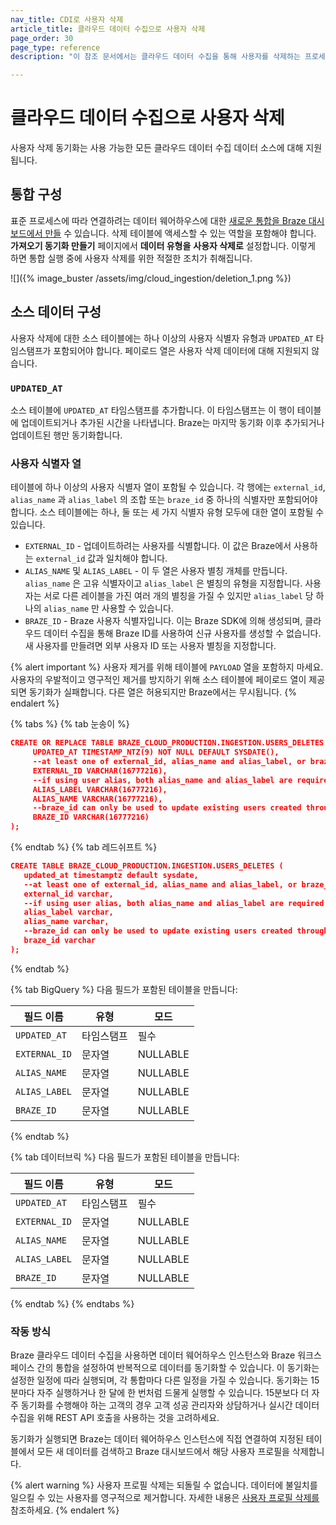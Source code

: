 ```yaml
---
nav_title: CDI로 사용자 삭제 
article_title: 클라우드 데이터 수집으로 사용자 삭제
page_order: 30
page_type: reference
description: "이 참조 문서에서는 클라우드 데이터 수집을 통해 사용자를 삭제하는 프로세스에 대한 개요를 제공합니다."

---
```


# 클라우드 데이터 수집으로 사용자 삭제

사용자 삭제 동기화는 사용 가능한 모든 클라우드 데이터 수집 데이터 소스에 대해 지원됩니다. 

## 통합 구성 

표준 프로세스에 따라 연결하려는 데이터 웨어하우스에 대한 [새로운 통합을 Braze 대시보드에서 만들]({{site.baseurl}}/user_guide/data_and_analytics/cloud_ingestion/integrations/#step-1-set-up-tables-or-views) 수 있습니다. 삭제 테이블에 액세스할 수 있는 역할을 포함해야 합니다. **가져오기 동기화 만들기** 페이지에서 **데이터 유형을** **사용자 삭제로** 설정합니다. 이렇게 하면 통합 실행 중에 사용자 삭제를 위한 적절한 조치가 취해집니다.

![]({% image_buster /assets/img/cloud_ingestion/deletion_1.png %})

## 소스 데이터 구성 

사용자 삭제에 대한 소스 테이블에는 하나 이상의 사용자 식별자 유형과 `UPDATED_AT` 타임스탬프가 포함되어야 합니다. 페이로드 열은 사용자 삭제 데이터에 대해 지원되지 않습니다.

### `UPDATED_AT`

소스 테이블에 `UPDATED_AT` 타임스탬프를 추가합니다. 이 타임스탬프는 이 행이 테이블에 업데이트되거나 추가된 시간을 나타냅니다. Braze는 마지막 동기화 이후 추가되거나 업데이트된 행만 동기화합니다.

### 사용자 식별자 열

테이블에 하나 이상의 사용자 식별자 열이 포함될 수 있습니다. 각 행에는 `external_id`, `alias_name` 과 `alias_label` 의 조합 또는 `braze_id` 중 하나의 식별자만 포함되어야 합니다. 소스 테이블에는 하나, 둘 또는 세 가지 식별자 유형 모두에 대한 열이 포함될 수 있습니다.
- `EXTERNAL_ID` - 업데이트하려는 사용자를 식별합니다. 이 값은 Braze에서 사용하는 `external_id` 값과 일치해야 합니다. 
- `ALIAS_NAME` 및 `ALIAS_LABEL` \- 이 두 열은 사용자 별칭 개체를 만듭니다. `alias_name` 은 고유 식별자이고 `alias_label` 은 별칭의 유형을 지정합니다. 사용자는 서로 다른 레이블을 가진 여러 개의 별칭을 가질 수 있지만 `alias_label` 당 하나의 `alias_name` 만 사용할 수 있습니다.
- `BRAZE_ID` - Braze 사용자 식별자입니다. 이는 Braze SDK에 의해 생성되며, 클라우드 데이터 수집을 통해 Braze ID를 사용하여 신규 사용자를 생성할 수 없습니다. 새 사용자를 만들려면 외부 사용자 ID 또는 사용자 별칭을 지정합니다. 

{% alert important %}
사용자 제거를 위해 테이블에 `PAYLOAD` 열을 포함하지 마세요. 사용자의 우발적이고 영구적인 제거를 방지하기 위해 소스 테이블에 페이로드 열이 제공되면 동기화가 실패합니다. 다른 열은 허용되지만 Braze에서는 무시됩니다.
{% endalert %}

{% tabs %}
{% tab 눈송이 %}
```json
CREATE OR REPLACE TABLE BRAZE_CLOUD_PRODUCTION.INGESTION.USERS_DELETES (
     UPDATED_AT TIMESTAMP_NTZ(9) NOT NULL DEFAULT SYSDATE(),
     --at least one of external_id, alias_name and alias_label, or braze_id is required  
     EXTERNAL_ID VARCHAR(16777216),
     --if using user alias, both alias_name and alias_label are required
     ALIAS_LABEL VARCHAR(16777216),
     ALIAS_NAME VARCHAR(16777216),
     --braze_id can only be used to update existing users created through the Braze SDK
     BRAZE_ID VARCHAR(16777216)
);
```
{% endtab %}
{% tab 레드쉬프트 %}
```json
CREATE TABLE BRAZE_CLOUD_PRODUCTION.INGESTION.USERS_DELETES (
   updated_at timestamptz default sysdate,
   --at least one of external_id, alias_name and alias_label, or braze_id is required
   external_id varchar,
   --if using user alias, both alias_name and alias_label are required
   alias_label varchar,
   alias_name varchar,
   --braze_id can only be used to update existing users created through the Braze SDK
   braze_id varchar
);
```
{% endtab %}

{% tab BigQuery %}
다음 필드가 포함된 테이블을 만듭니다:

| 필드 이름 | 유형 | 모드 |
|---|---|---|
| `UPDATED_AT`| 타임스탬프 | 필수 |
| `EXTERNAL_ID`| 문자열 | NULLABLE |
| `ALIAS_NAME`| 문자열 | NULLABLE |
| `ALIAS_LABEL`| 문자열 | NULLABLE |
| `BRAZE_ID`| 문자열 | NULLABLE |
{% endtab %}

{% tab 데이터브릭 %}
다음 필드가 포함된 테이블을 만듭니다:

| 필드 이름 | 유형 | 모드 |
|---|---|---|
| `UPDATED_AT`| 타임스탬프 | 필수 |
| `EXTERNAL_ID`| 문자열 | NULLABLE |
| `ALIAS_NAME`| 문자열 | NULLABLE |
| `ALIAS_LABEL`| 문자열 | NULLABLE |
| `BRAZE_ID`| 문자열 | NULLABLE |
{% endtab %}
{% endtabs %}

### 작동 방식

Braze 클라우드 데이터 수집을 사용하면 데이터 웨어하우스 인스턴스와 Braze 워크스페이스 간의 통합을 설정하여 반복적으로 데이터를 동기화할 수 있습니다. 이 동기화는 설정한 일정에 따라 실행되며, 각 통합마다 다른 일정을 가질 수 있습니다. 동기화는 15분마다 자주 실행하거나 한 달에 한 번처럼 드물게 실행할 수 있습니다. 15분보다 더 자주 동기화를 수행해야 하는 고객의 경우 고객 성공 관리자와 상담하거나 실시간 데이터 수집을 위해 REST API 호출을 사용하는 것을 고려하세요.

동기화가 실행되면 Braze는 데이터 웨어하우스 인스턴스에 직접 연결하여 지정된 테이블에서 모든 새 데이터를 검색하고 Braze 대시보드에서 해당 사용자 프로필을 삭제합니다. 

{% alert warning %}
사용자 프로필 삭제는 되돌릴 수 없습니다. 데이터에 불일치를 일으킬 수 있는 사용자를 영구적으로 제거합니다. 자세한 내용은 [사용자 프로필 삭제를]({{site.baseurl}}/help/help_articles/api/delete_user/) 참조하세요.
{% endalert %}

<br><br>